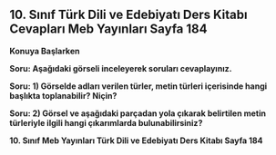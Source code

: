 ## 10. Sınıf Türk Dili ve Edebiyatı Ders Kitabı Cevapları Meb Yayınları Sayfa 184

**Konuya Başlarken**

**Soru: Aşağıdaki görseli inceleyerek soruları cevaplayınız.**

**Soru: 1) Görselde adları verilen türler, metin türleri içerisinde hangi başlıkta toplanabilir? Niçin?**

**Soru: 2) Görsel ve aşağıdaki parçadan yola çıkarak belirtilen metin türleriyle ilgili hangi çıkarımlarda bulunabilirsiniz?**

**10. Sınıf Meb Yayınları Türk Dili ve Edebiyatı Ders Kitabı Sayfa 184**